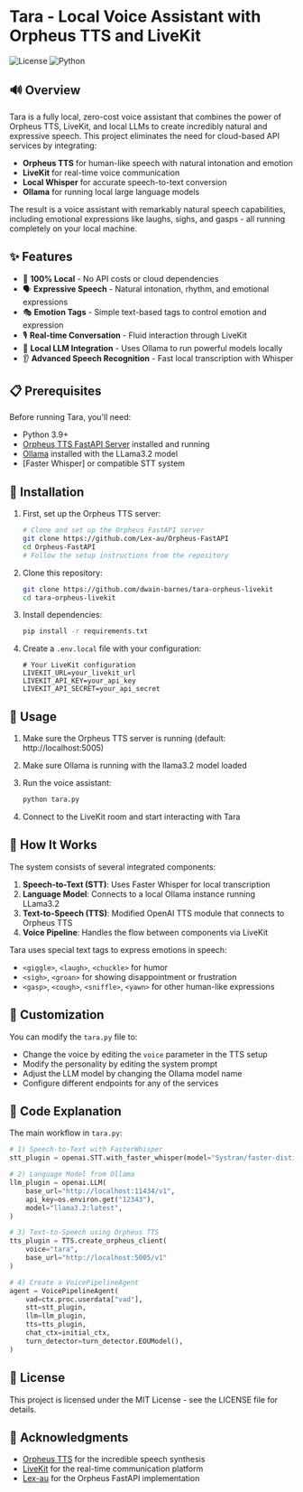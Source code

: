 # Tara - Local Voice Assistant with Orpheus TTS and LiveKit

![License](https://img.shields.io/badge/license-MIT-green)
![Python](https://img.shields.io/badge/python-3.9%2B-blue)

## 🔊 Overview

Tara is a fully local, zero-cost voice assistant that combines the power of Orpheus TTS, LiveKit, and local LLMs to create incredibly natural and expressive speech. This project eliminates the need for cloud-based API services by integrating:

- **Orpheus TTS** for human-like speech with natural intonation and emotion
- **LiveKit** for real-time voice communication
- **Local Whisper** for accurate speech-to-text conversion
- **Ollama** for running local large language models

The result is a voice assistant with remarkably natural speech capabilities, including emotional expressions like laughs, sighs, and gasps - all running completely on your local machine.

## ✨ Features

- 🎯 **100% Local** - No API costs or cloud dependencies
- 🗣️ **Expressive Speech** - Natural intonation, rhythm, and emotional expressions
- 🎭 **Emotion Tags** - Simple text-based tags to control emotion and expression
- 🎙️ **Real-time Conversation** - Fluid interaction through LiveKit
- 🧠 **Local LLM Integration** - Uses Ollama to run powerful models locally
- 👂 **Advanced Speech Recognition** - Fast local transcription with Whisper

## 📋 Prerequisites

Before running Tara, you'll need:

- Python 3.9+
- [Orpheus TTS FastAPI Server](https://github.com/Lex-au/Orpheus-FastAPI) installed and running
- [Ollama](https://ollama.ai/) installed with the LLama3.2 model
- [Faster Whisper] or compatible STT system

## 🚀 Installation

1. First, set up the Orpheus TTS server:
   ```bash
   # Clone and set up the Orpheus FastAPI server
   git clone https://github.com/Lex-au/Orpheus-FastAPI
   cd Orpheus-FastAPI
   # Follow the setup instructions from the repository
   ```

2. Clone this repository:
   ```bash
   git clone https://github.com/dwain-barnes/tara-orpheus-livekit
   cd tara-orpheus-livekit
   ```

3. Install dependencies:
   ```bash
   pip install -r requirements.txt
   ```

4. Create a `.env.local` file with your configuration:
   ```
   # Your LiveKit configuration
   LIVEKIT_URL=your_livekit_url
   LIVEKIT_API_KEY=your_api_key
   LIVEKIT_API_SECRET=your_api_secret
   ```

## 💬 Usage

1. Make sure the Orpheus TTS server is running (default: http://localhost:5005)
2. Make sure Ollama is running with the llama3.2 model loaded
3. Run the voice assistant:
   ```bash
   python tara.py
   ```

4. Connect to the LiveKit room and start interacting with Tara

## 🔧 How It Works

The system consists of several integrated components:

1. **Speech-to-Text (STT)**: Uses Faster Whisper for local transcription
2. **Language Model**: Connects to a local Ollama instance running LLama3.2
3. **Text-to-Speech (TTS)**: Modified OpenAI TTS module that connects to Orpheus TTS
4. **Voice Pipeline**: Handles the flow between components via LiveKit

Tara uses special text tags to express emotions in speech:
- `<giggle>`, `<laugh>`, `<chuckle>` for humor
- `<sigh>`, `<groan>` for showing disappointment or frustration
- `<gasp>`, `<cough>`, `<sniffle>`, `<yawn>` for other human-like expressions

## 🔄 Customization

You can modify the `tara.py` file to:
- Change the voice by editing the `voice` parameter in the TTS setup
- Modify the personality by editing the system prompt
- Adjust the LLM model by changing the Ollama model name
- Configure different endpoints for any of the services

## 📝 Code Explanation

The main workflow in `tara.py`:

```python
# 1) Speech-to-Text with FasterWhisper
stt_plugin = openai.STT.with_faster_whisper(model="Systran/faster-distil-whisper-large-v3")

# 2) Language Model from Ollama
llm_plugin = openai.LLM(
    base_url="http://localhost:11434/v1",
    api_key=os.environ.get("12343"),
    model="llama3.2:latest",
)

# 3) Text-to-Speech using Orpheus TTS
tts_plugin = TTS.create_orpheus_client(
    voice="tara",
    base_url="http://localhost:5005/v1" 
)

# 4) Create a VoicePipelineAgent
agent = VoicePipelineAgent(
    vad=ctx.proc.userdata["vad"],
    stt=stt_plugin,
    llm=llm_plugin,
    tts=tts_plugin,
    chat_ctx=initial_ctx,
    turn_detector=turn_detector.EOUModel(),
)
```



## 📜 License

This project is licensed under the MIT License - see the LICENSE file for details.

## 🙏 Acknowledgments

- [Orpheus TTS](https://github.com/canopyai/Orpheus-TTS) for the incredible speech synthesis
- [LiveKit](https://livekit.io/) for the real-time communication platform
- [Lex-au](https://github.com/Lex-au/Orpheus-FastAPI) for the Orpheus FastAPI implementation
